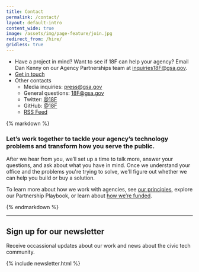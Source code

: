 ```yaml
---
title: Contact
permalink: /contact/
layout: default-intro
content_wide: true
image: /assets/img/page-feature/join.jpg
redirect_from: /hire/
gridless: true
---
```

<div class="usa-grid-full usa-grid-reversed">
<aside class="usa-grid usa-section usa-grid-reversed-right usa-width-one-third section-info section-info-gray">
  <ul>
    <li class="section-info-list-item">
      Have a project in mind? Want to see if 18F can help your agency? Email Dan Kenny on our Agency Partnerships team at <a href="mailto:inquiries18F@gsa.gov?subject=18F%20Website%20Inquiry&body=What%27s%20your%20name%3F%0A%0AWhat%20agency%20or%20office%20do%20you%20work%20for%3F%0A%0AWhat%27s%20your%20job%20title%20or%20role%3F%0A%0ATell%20us%20a%20little%20about%20the%20problems%20you%27re%20working%20on%2C%20or%20what%20project%20you%27re%20hoping%20to%20work%20on%20with%2018F:%0A%0AIf%20you%27d%20like%20us%20to%20call%20you%2C%20what%27s%20your%20phone%20number%3F%0A">inquiries18F@gsa.gov</a>.
    </li>
    <li class="section-info-list-item">
      <a class="usa-button" href="mailto:inquiries18F@gsa.gov?subject=18F%20Website%20Inquiry&body=What%27s%20your%20name%3F%0A%0AWhat%20agency%20or%20office%20do%20you%20work%20for%3F%0A%0AWhat%27s%20your%20job%20title%20or%20role%3F%0A%0ATell%20us%20a%20little%20about%20the%20problems%20you%27re%20working%20on%2C%20or%20what%20project%20you%27re%20hoping%20to%20work%20on%20with%2018F:%0A%0AIf%20you%27d%20like%20us%20to%20call%20you%2C%20what%27s%20your%20phone%20number%3F%0A">Get in touch</a>
    </li>
    <li class="section-info-list-item">
      <div class="section-info-header">Other contacts</div>
      <ul>
        <li>Media inquiries: <a href="mailto:press@gsa.gov">press@gsa.gov</a></li>
        <li>General questions: <a href="mailto:18F@gsa.gov">18F@gsa.gov</a></li>
        <li>Twitter: <a href="https://twitter.com/18F">@18F</a></li>
        <li>GitHub: <a href="https://github.com/18F">@18F</a></li>
        <li><a href="{{ site.baseurl }}/feed.xml">RSS Feed</a></li>
      </ul>
    </li>
  </ul>
</aside>
<div class="usa-grid usa-section usa-width-two-thirds">
{% markdown %}

### Let’s work together to tackle your agency’s technology problems and transform how you serve the public.

After we hear from you, we’ll set up a time to talk more, answer your questions, and ask about what you have in mind. Once we understand your office and the problems you're trying to solve, we'll figure out whether we can help you build or buy a solution.

To learn more about how we work with agencies, see [our principles](https://18f.gsa.gov/about/#our-principles), explore our Partnership Playbook, or learn about [how we’re funded](/about/#funding-and-agreements).

{% endmarkdown %}
</div>

</div>

<div class="usa-grid usa-grid-line">
  <hr/>
</div>


<div class="usa-grid usa-section">
  <h2 id="sign-up-for-our-newsletter">Sign up for our newsletter</h2>
  <div class="usa-width-one-half">
    <p>Receive occassional updates about our work and news about the civic tech community.</p>
  </div>
  <div class="usa-width-one-half">
    {% include newsletter.html %}
  </div>
</div>

